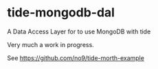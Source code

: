 # tide-mongodb-dal
A Data Access Layer for to use MongoDB with tide

Very much a work in progress.

See https://github.com/no9/tide-morth-example
